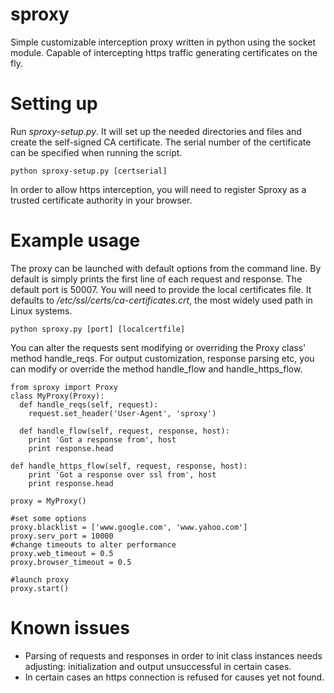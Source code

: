sproxy
======

Simple customizable interception proxy written in python using the socket module.
Capable of intercepting https traffic generating certificates on the fly.

Setting up
==========
Run *sproxy-setup.py*. It will set up the needed directories and files and create the self-signed CA certificate. The serial number of the certificate can be specified when running the script.

    python sproxy-setup.py [certserial]
    
In order to allow https interception, you will need to register Sproxy as a trusted certificate authority in your browser.

Example usage
=============
The proxy can be launched with default options from the command line. By default is simply prints the first line of each request and response. The default port is 50007. You will need to provide the local certificates file. It defaults to */etc/ssl/certs/ca-certificates.crt*, the most widely used path in Linux systems. 
    
    python sproxy.py [port] [localcertfile]
    

You can alter the requests sent modifying or overriding the Proxy class' method handle_reqs.
For output customization, response parsing etc, you can modify or override the method handle_flow and handle_https_flow.


    from sproxy import Proxy
    class MyProxy(Proxy):
      def handle_reqs(self, request):
        request.set_header('User-Agent', 'sproxy')
        
      def handle_flow(self, request, response, host):
        print 'Got a response from', host
        print response.head
        
    def handle_https_flow(self, request, response, host):
        print 'Got a response over ssl from', host
        print response.head
    
    proxy = MyProxy()
    
    #set some options
    proxy.blacklist = ['www.google.com', 'www.yahoo.com'] 
    proxy.serv_port = 10000
    #change timeouts to alter performance
    proxy.web_timeout = 0.5
    proxy.browser_timeout = 0.5 
    
    #launch proxy
    proxy.start()

Known issues
===========
* Parsing of requests and responses in order to init class instances needs adjusting: initialization and output unsuccessful in certain cases.
* In certain cases an https connection is refused for causes yet not found.



